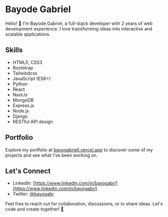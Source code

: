 # Bayode Gabriel

Hello! 👋 I'm Bayode Gabriel, a full-stack developer with 2 years of web development experience. I love transforming ideas into interactive and scalable applications.

## Skills
- HTML5, CSS3
- Bootstrap
- Tailwindcss
- JavaScript (ES6+)
- Python
- React
- NaxtJs
- MongoDB
- Express.js
- Node.js
- Django
- RESTful API design

## Portfolio
Explore my portfolio at [bayogabriell.vercel.app](https://bayogabriell.vercel.app) to discover some of my projects and see what I've been working on.

## Let's Connect
- LinkedIn: [https://www.linkedin.com/in/bayogabr/](https://www.linkedin.com/in/bayogabr/)
- Twitter: [@bayogabr](https://twitter.com/bayogabr)

Feel free to reach out for collaboration, discussions, or to share ideas. Let's code and create together! 🚀
